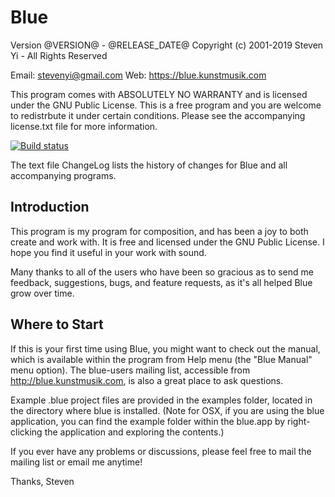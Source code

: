 # Blue
Version @VERSION@ - @RELEASE_DATE@
Copyright (c) 2001-2019 Steven Yi - All Rights Reserved

Email: stevenyi@gmail.com
Web: https://blue.kunstmusik.com

This program comes with ABSOLUTELY NO WARRANTY and is licensed under the GNU
Public License.  This is a free program and you are welcome to redistrbute it
under certain conditions. Please see the accompanying license.txt file for more
information.

[![Build status](https://ci.appveyor.com/api/projects/status/nf8ccdkqg5wboh6u/branch/develop?svg=true)](https://ci.appveyor.com/project/kunstmusik/blue/branch/develop)

The text file ChangeLog lists the history of changes for Blue and all
accompanying programs.

## Introduction

This program is my program for composition, and has been a joy to both create
and work with. It is free and licensed under the GNU Public License. I hope you
find it useful in your work with sound.

Many thanks to all of the users who have been so gracious as to send me feedback,
suggestions, bugs, and feature requests, as it's all helped Blue grow over time.

## Where to Start

If this is your first time using Blue, you might want to check out the manual,
which is available within the program from Help menu (the "Blue Manual" menu
option).  The blue-users mailing list, accessible from
http://blue.kunstmusik.com, is also a great place to ask questions.

Example .blue project files are provided in the examples folder, located in the
directory where blue is installed. (Note for OSX, if you are using the blue
application, you can find the example folder within the blue.app by
right-clicking the application and exploring the contents.)

If you ever have any problems or discussions, please feel free to mail the
mailing list or email me anytime!

Thanks,
Steven

